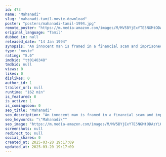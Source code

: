```yaml
---
id: 473
name: "Mahanadi"
slug: "mahanadi-tamil-movie-download"
poster: "posters/mahanadi-tamil-1994.jpg"
remote_poster: "https://m.media-amazon.com/images/M/MV5BYjExYTE5NGMtODAzYi00M2VkLTkyMmYtMTMwZmZhYmZhMTkyXkEyXkFqcGc@._V1_SX300.jpg"
original_language: "Tamil"
dubbed_in: null
released_date: "14 Jan 1994"
synopsis: "An innocent man is framed in a financial scam and imprisoned. After his release, he learns that his daughter was sold into prostitution and he struggles to free her."
type: "movie"
rating: "8.6"
imdbid: "tt0140348"
tmdbid: null
views: 0
likes: 0
dislikes: 0
author_id: 1
trailer_url: null
runtime: "162 min"
is_featured: 0
is_active: 1
is_comingsoon: 0
seo_title: "Mahanadi"
seo_description: "An innocent man is framed in a financial scam and imprisoned. After his release, he learns that his daughter was sold into prostitution and he struggles to free her."
seo_keywords: "\"Mahanadi\""
seo_image: "https://m.media-amazon.com/images/M/MV5BYjExYTE5NGMtODAzYi00M2VkLTkyMmYtMTMwZmZhYmZhMTkyXkEyXkFqcGc@._V1_SX300.jpg"
screenshots: null
redirect_to: null
social_shares: 0
created_at: 2025-03-20 19:17:09
updated_at: 2025-03-20 19:17:09
---
```


